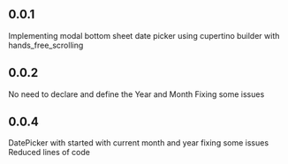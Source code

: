 ## 0.0.1
   Implementing modal bottom sheet date picker using cupertino builder with hands_free_scrolling 
## 0.0.2
   No need to declare and define the Year and Month
   Fixing some issues
## 0.0.4
   DatePicker with started with current month and year
   fixing some issues
   Reduced lines of code
